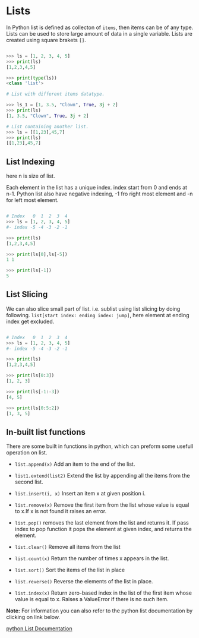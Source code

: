 # Lists

In Python list is defined as collecton of `items`, then items can be of any type. Lists can be used to store large amount of data in a single variable. Lists are created using square brakets `[]`.

```python

>>> ls = [1, 2, 3, 4, 5]
>>> print(ls)
[1,2,3,4,5]

>>> print(type(ls))
<class 'list'>

# List with different items datatype.

>>> ls_1 = [1, 3.5, "Clown", True, 3j + 2]
>>> print(ls)
[1, 3.5, "Clown", True, 3j + 2]

# List containing another list.
>>> ls = [[1,23],45,7]
>>> print(ls)
[[1,23],45,7]

```

## List Indexing

here n is size of list.

Each element in the list has a unique index. index start from 0 and ends at n-1.
Python list also have negative indexing, -1 fro right most element and -n for left most element.

```python

# Index   0  1  2  3  4
>>> ls = [1, 2, 3, 4, 5]
#- index -5 -4 -3 -2 -1

>>> print(ls)
[1,2,3,4,5]

>>> print(ls[0],ls[-5])
1 1

>>> print(ls[-1])
5

```

## List Slicing

We can also  slice small part of list. i.e. sublist using list slicing by doing following.
`list[start index: ending index: jump]`, here element at ending index get excluded.

```python

# Index   0  1  2  3  4
>>> ls = [1, 2, 3, 4, 5]
#- index -5 -4 -3 -2 -1

>>> print(ls)
[1,2,3,4,5]

>>> print(ls[0:3])
[1, 2, 3]

>>> print(ls[-1:-3])
[4, 5]

>>> print(ls[0:5:2])
[1, 3, 5]

```

## In-built list functions

There are some built in functions in python, which can preform some usefull operation on list.

- `list.append(x)`
Add an item to the end of the list.

- `list1.extend(list2)`
Extend the list by appending all the items from the second list.

- `list.insert(i, x)`
Insert an item x at  given position i.

- `list.remove(x)`
Remove the first item from the list whose value is equal to x.If x is not found it raises an error.

- `list.pop()`
removes the last element from the list and returns it. If pass index to pop function it pops the element at given index, and returns the element.

- `list.clear()`
Remove all items from the list

- `list.count(x)`
Return the number of times x appears in the list.

- `list.sort()`
Sort the items of the list in place

- `list.reverse()`
Reverse the elements of the list in place.

- `list.index(x)`
Return zero-based index in the list of the first item whose value is equal to x. Raises a ValueError if there is no such item.

**Note:** For information you can also refer to the python list documentation by clicking on link below.

[python List Documentation](https://docs.python.org/3/tutorial/datastructures.html#more-on-lists)
